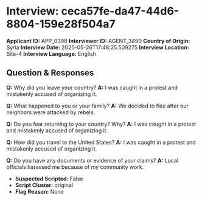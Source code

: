 # Interview: ceca57fe-da47-44d6-8804-159e28f504a7
**Applicant ID:** APP_0398
**Interviewer ID:** AGENT_3490
**Country of Origin:** Syria
**Interview Date:** 2025-05-26T17:48:25.509275
**Interview Location:** Site-4
**Interview Language:** English

## Question & Responses

**Q:** Why did you leave your country?
**A:** I was caught in a protest and mistakenly accused of organizing it.

**Q:** What happened to you or your family?
**A:** We decided to flee after our neighbors were attacked by rebels.

**Q:** Do you fear returning to your country? Why?
**A:** I was caught in a protest and mistakenly accused of organizing it.

**Q:** How did you travel to the United States?
**A:** I was caught in a protest and mistakenly accused of organizing it.

**Q:** Do you have any documents or evidence of your claims?
**A:** Local officials harassed me because of my community work.

- **Suspected Scripted:** False
- **Script Cluster:** original
- **Flag Reason:** None